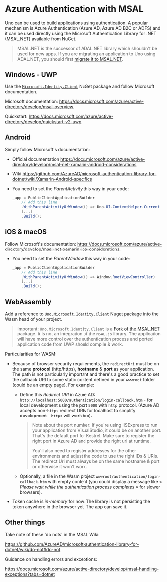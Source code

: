 # Azure Authentication with MSAL

Uno can be used to build applications using authentication. A popular mechanism is Azure Authentication (Azure AD, Azure AD B2C or ADFS) and it can be used directly using the Microsoft Authentication Library for .NET (MSAL.NET) available from NuGet.

> MSAL.NET is the successor of ADAL.NET library which shouldn't be used for new apps. If you are migrating an application to Uno using ADAL.NET, you should first [migrate it to MSAL.NET](https://docs.microsoft.com/azure/active-directory/develop/msal-net-migration).

## Windows - UWP

Use the [`Microsoft.Identity.Client`](https://www.nuget.org/packages/Microsoft.Identity.Client/) NuGet package and follow Microsoft documentation.

Microsoft documentation: <https://docs.microsoft.com/azure/active-directory/develop/msal-overview>.

Quickstart: https://docs.microsoft.com/azure/active-directory/develop/quickstart-v2-uwp

## Android

Simply follow Microsoft's documentation:

* Official documentation <https://docs.microsoft.com/azure/active-directory/develop/msal-net-xamarin-android-considerations>

* Wiki https://github.com/AzureAD/microsoft-authentication-library-for-dotnet/wiki/Xamarin-Android-specifics

* You need to set the _ParentActivity_ this way in your code:

  ``` csharp
  _app = PublicClientApplicationBuilder
      // Add this line
      .WithParentActivityOrWindow(() => Uno.UI.ContextHelper.Current as Activity)
      [...]
      .Build();
  ```

## iOS & macOS

Follow Microsoft's documentation: <https://docs.microsoft.com/azure/active-directory/develop/msal-net-xamarin-ios-considerations>.

* You need to set the _ParentWindow_ this way in your code:

  ``` csharp
  _app = PublicClientApplicationBuilder
      // Add this line
      .WithParentActivityOrWindow(() => Window.RootViewController)
      [...]
      .Build();
  ```

## WebAssembly

Add a reference to [`Uno.Microsoft.Identity.Client`](https://www.nuget.org/packages/Uno.Microsoft.Identity.Client/) Nuget package into the Wasm head of your project.

> Important: `Uno.Microsoft.Identity.Client` is a [Fork of the MSAL.NET](https://github.com/unoplatform/Uno.Microsoft.Identity.Client) package. It is not an integration of the `MSAL.js` library. The application will have more control over the authentication process and ported application code from UWP should compile & work.

Particularities for WASM:

- Because of browser security requirements, the `redirectUri` must be on the same **protocol** (http/https), **hostname** & **port** as your application. The path is not particularly important and there's a good practice to set the callback URI to some static content defined in your `wwwroot` folder (could be an empty page). For example:

  - Define this *Redirect URI* in Azure AD: `http://localhost:5000/authentication/login-callback.htm` - for local development using the port  `5000` with `http` protocol. (Azure AD accepts non-`https` redirect URIs for localhost to simplify development - `https` will work too).

    > Note about the port number: If you're using IISExpress to run your application from VisualStudio, it could be on another port. That's the default port for Kestrel. Make sure to register the right port in Azure AD and provide the right uri at runtime.
    >
    > You'll also need to register addresses for the other environments and adjust the code to use the right IDs & URIs. The redirect Uri must always be on the same hostname & port or otherwise it won't work.

  - Optionally, a file in the Wasm project `wwwroot/authentication/login-callback.htm` with empty content (you could display a message like « _Please wait while the authentication process completes_ » for slower browsers).

- Token cache is _in-memory_ for now­. The library is not persisting the token anywhere in the browser yet. The app can save it.

## Other things

Take note of these 'do nots' in the MSAL Wiki:

<https://github.com/AzureAD/microsoft-authentication-library-for-dotnet/wiki/do-not#do-not>

Guidance on handling errors and exceptions:

<https://docs.microsoft.com/azure/active-directory/develop/msal-handling-exceptions?tabs=dotnet>
